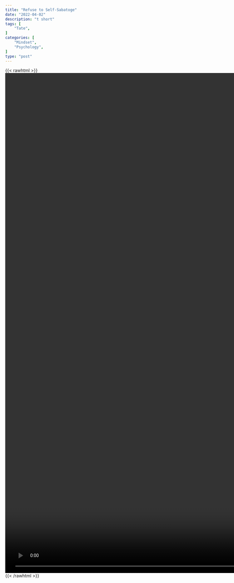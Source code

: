 ```yaml
---
title: "Refuse to Self-Sabatoge"
date: "2022-04-02"
description: "t short"
tags: [
    "Tate",
]
categories: [
    "Mindset",
    "Psychology",
]
type: "post"
---
```

{{< rawhtml >}}
    <video style="height:40vh;width:auto" overflow="hidden" controls>
        <source src="https://clips.dev00ps.com/Tate/NEVER%20ALLOW%20DOUBT%20TO%20ENTER%20YOUR%20MIND%20shorts%20selfsabotage%20kickboxing.mp4" type="video/mp4"> 
    </video>
{{< /rawhtml >}}